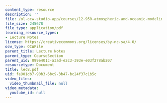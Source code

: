 ```yaml
---
content_type: resource
description: ''
file: /ol-ocw-studio-app/courses/12-950-atmospheric-and-oceanic-modeling-spring-2004/fe901db790b36bc93b47bc24f37c1b5c_lec8.pdf
file_size: 245678
file_type: application/pdf
learning_resource_types:
- Lecture Notes
license: https://creativecommons.org/licenses/by-nc-sa/4.0/
ocw_type: OCWFile
parent_title: Lecture Notes
parent_type: CourseSection
parent_uid: 099e401c-a3ad-e2c3-393e-e03f278ab207
resourcetype: Document
title: lec8.pdf
uid: fe901db7-90b3-6bc9-3b47-bc24f37c1b5c
video_files:
  video_thumbnail_file: null
video_metadata:
  youtube_id: null
---
```

